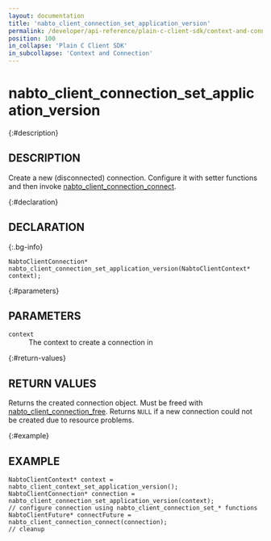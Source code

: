 ```yaml
---
layout: documentation
title: 'nabto_client_connection_set_application_version'
permalink: /developer/api-reference/plain-c-client-sdk/context-and-connection/nabto_client_connection_set_application_version.html
position: 100
in_collapse: 'Plain C Client SDK'
in_subcollapse: 'Context and Connection'
---
```


# nabto_client_connection_set_application_version

{:#description}
## DESCRIPTION

Create a new (disconnected) connection. Configure it with setter functions and then invoke [nabto_client_connection_connect](/developer/api-reference/plain-c-client-sdk/context-and-connection/nabto_client_connection_connect.html).

{:#declaration}
## DECLARATION

{:.bg-info}
```
NabtoClientConnection* nabto_client_connection_set_application_version(NabtoClientContext* context);
```

{:#parameters}
## PARAMETERS

<dl>
  <div>
    <dt><code>context</code></dt>
    <dd>The context to create a connection in</dd>
  </div>
</dl>

{:#return-values}
## RETURN VALUES

Returns the created connection object. Must be freed with [nabto_client_connection_free](/developer/api-reference/plain-c-client-sdk/context-and-connection/nabto_client_connection_free.html). Returns `NULL` if a new connection could not be created due to resource problems.

{:#example}
## EXAMPLE

```
NabtoClientContext* context = nabto_client_context_set_application_version();
NabtoClientConnection* connection = nabto_client_connection_set_application_version(context);
// configure connection using nabto_client_connection_set_* functions
NabtoClientFuture* connectFuture = nabto_client_connection_connect(connection);
// cleanup
```